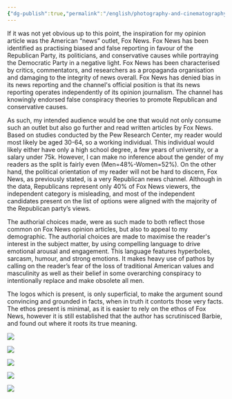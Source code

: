 ```yaml
---
{"dg-publish":true,"permalink":"/english/photography-and-cinematography/barbie/op-ed-rationale/"}
---
```




If it was not yet obvious up to this point, the inspiration for my opinion article was the American “news” outlet, Fox News. Fox News has been identified as practising biased and false reporting in favour of the Republican Party, its politicians, and conservative causes while portraying the Democratic Party in a negative light. Fox News has been characterised by critics, commentators, and researchers as a propaganda organisation and damaging to the integrity of news overall. Fox News has denied bias in its news reporting and the channel's official position is that its news reporting operates independently of its opinion journalism. The channel has knowingly endorsed false conspiracy theories to promote Republican and conservative causes.

  

As such, my intended audience would be one that would not only consume such an outlet but also go further and read written articles by Fox News. Based on studies conducted by the Pew Research Center, my reader would most likely be aged 30-64, so a working individual. This individual would likely either have only a high school degree, a few years of university, or a salary under 75k. However, I can make no inference about the gender of my readers as the split is fairly even (Men=48%-Women=52%). On the other hand, the political orientation of my reader will not be hard to discern, Fox News, as previously stated, is a very Republican news channel. Although in the data, Republicans represent only 40% of Fox News viewers, the independent category is misleading, and most of the independent candidates present on the list of options were aligned with the majority of the Republican party’s views.

  

The authorial choices made, were as such made to both reflect those common on Fox News opinion articles, but also to appeal to my demographic. The authorial choices are made to maximise the reader's interest in the subject matter, by using compelling language to drive emotional arousal and engagement. This language features hyperboles, sarcasm, humour, and strong emotions. It makes heavy use of pathos by calling on the reader’s fear of the loss of traditional American values and masculinity as well as their belief in some overarching conspiracy to intentionally replace and make obsolete all men. 

  

The logos which is present, is only superficial, to make the argument sound convincing and grounded in facts, when in truth it contorts those very facts. The ethos present is minimal, as it is easier to rely on the ethos of Fox News, however it is still established that the author has scrutinisced Barbie, and found out where it roots its true meaning.

  
  

![](https://lh7-rt.googleusercontent.com/docsz/AD_4nXdvAf_-7Ys1KYbCw7QMhBWDQrftjz-RO62WxkCPZ-9q_s0xKncbv_uJ9A2tEZDA0WoAxB1L1vL5AEiOtVKSCZxbiOzRTmoK1L4VilGIhPoVYDvbWnlO-PWqPh-SZQ2uJOuc8KIQFg?key=EG0dN4AtOUddwMZMpfn6fpEF)

![](https://lh7-rt.googleusercontent.com/docsz/AD_4nXeZYP90mhVZXCwztseK9e_H0cAdJpwkc7aci7m6Hu_bN_FoV8nsgxbXLHlqjpS1jgkrBce_nBV050ofhNHPHzA0EOvDrH62QWF1ztH6T4LgyMLmfg4jTysmTeB2wr_tUTopxNMF?key=EG0dN4AtOUddwMZMpfn6fpEF)

![](https://lh7-rt.googleusercontent.com/docsz/AD_4nXcvSj3hSr477WdLvUEpvKdIsTb4S0MhrIAyY4ZD5MAh5rJsQoKDFKoz8j89xyb7VTvQPo_oisa3n8ixNAxWZjbjlAujwlrnZjY69PbQwmvEJ3wiUU9Iz5nFd1VnbETxvfsCoKzrAQ?key=EG0dN4AtOUddwMZMpfn6fpEF)

![](https://lh7-rt.googleusercontent.com/docsz/AD_4nXfnSElluZmaC1paUpqqzdp98_LtKvJ5OBvW0rG_6ajN-YDW-de25zGJPwMxGIuuMca4AzPiIcM5nSPCBoiYE9mz83lo1Efx2YOtgOCnm7wU0xaLb0rlI7fJ9JkNZ9d3jti6KHU9eg?key=EG0dN4AtOUddwMZMpfn6fpEF)

![](https://lh7-rt.googleusercontent.com/docsz/AD_4nXdywBieGB_YcxBlG7SmRTjoYPbB1obblaA1m6bG3v0VR1XXvQw-cPMbEpw8sej0gB-hUP9fvitoouMv85uH8V8D3OXhI6hZmpPqNUqmZ3hkNMEdP9inepIanzsWHiUUGx7TEsb_Rw?key=EG0dN4AtOUddwMZMpfn6fpEF)
